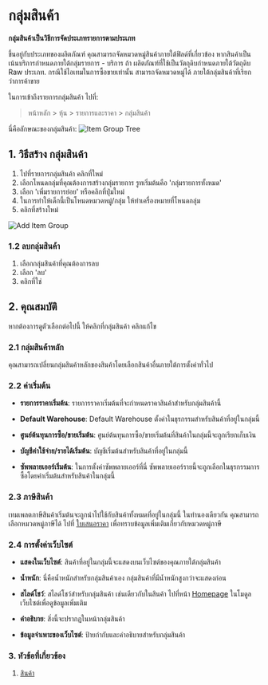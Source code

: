 <!-- add-breadcrumbs -->
# กลุ่มสินค้า

**กลุ่มสินค้าเป็นวิธีการจัดประเภทรายการตามประเภท**

ขึ้นอยู่กับประเภทของผลิตภัณฑ์ คุณสามารถจัดหมวดหมู่สินค้าภายใต้ฟิลด์ที่เกี่ยวข้อง หากสินค้าเป็น
เน้นบริการกำหนดภายใต้กลุ่มรายการ - บริการ ถ้า
ผลิตภัณฑ์ที่ใช้เป็นวัตถุดิบกำหนดภายใต้วัตถุดิบ Raw
ประเภท. กรณีใช้ไอเทมในการซื้อขายเท่านั้น สามารถจัดหมวดหมู่ได้
ภายใต้กลุ่มสินค้าที่เรียกว่าการค้าขาย

ในการเข้าถึงรายการกลุ่มสินค้า ไปที่:
> หน้าหลัก > หุ้น > รายการและราคา > กลุ่มสินค้า

นี่คือลักษณะของกลุ่มสินค้า:
<img class="screenshot" alt="Item Group Tree" src="{{docs_base_url}}/assets/img/stock/item-group-tree.png">

## 1. วิธีสร้าง กลุ่มสินค้า

1. ไปที่รายการกลุ่มสินค้า คลิกที่ใหม่
1. เลือกโหนดกลุ่มที่คุณต้องการสร้างกลุ่มรายการ รูทเริ่มต้นคือ 'กลุ่มรายการทั้งหมด'
1. เลือก 'เพิ่มรายการย่อย' หรือคลิกที่ปุ่มใหม่
1. ในการทำให้เด็กนี้เป็นโหนดหมวดหมู่/กลุ่ม ให้ทำเครื่องหมายที่โหนดกลุ่ม
1. คลิกที่สร้างใหม่

<img class="screenshot" alt="Add Item Group" src="{{docs_base_url}}/assets/img/stock/item-group-new.gif">

### 1.2 ลบกลุ่มสินค้า

1. เลือกกลุ่มสินค้าที่คุณต้องการลบ
1. เลือก 'ลบ'
1. คลิกที่ใช่

## 2. คุณสมบัติ
หากต้องการดูตัวเลือกต่อไปนี้ ให้คลิกที่กลุ่มสินค้า คลิกแก้ไข

### 2.1 กลุ่มสินค้าหลัก
คุณสามารถเปลี่ยนกลุ่มสินค้าหลักของสินค้าโดยเลือกสินค้าอื่นภายใต้การตั้งค่าทั่วไป

### 2.2 ค่าเริ่มต้น

* **รายการราคาเริ่มต้น**: รายการราคาเริ่มต้นที่จะกำหนดราคาสินค้าสำหรับกลุ่มสินค้านี้
* **Default Warehouse**: Default Warehouse ตั้งค่าในธุรกรรมสำหรับสินค้าที่อยู่ในกลุ่มนี้

* **ศูนย์ต้นทุนการซื้อ/ขายเริ่มต้น**: ศูนย์ต้นทุนการซื้อ/ขายเริ่มต้นที่สินค้าในกลุ่มนี้จะถูกเรียกเก็บเงิน
* **บัญชีค่าใช้จ่าย/รายได้เริ่มต้น**: บัญชีเริ่มต้นสำหรับสินค้าที่อยู่ในกลุ่มนี้
* **ซัพพลายเออร์เริ่มต้น**: ในการตั้งค่าซัพพลายเออร์ที่นี่ ซัพพลายเออร์รายนี้จะถูกเลือกในธุรกรรมการซื้อโดยค่าเริ่มต้นสำหรับสินค้าในกลุ่มนี้

### 2.3 ภาษีสินค้า
เทมเพลตภาษีสินค้าเริ่มต้นจะถูกนำไปใช้กับสินค้าทั้งหมดที่อยู่ในกลุ่มนี้ ในทำนองเดียวกัน คุณสามารถเลือกหมวดหมู่ภาษีได้ ไปที่ [ใบเสนอราคา](/docs/user/manual/th/selling/quotation) เพื่อทราบข้อมูลเพิ่มเติมเกี่ยวกับหมวดหมู่ภาษี

### 2.4 การตั้งค่าเว็บไซต์
* **แสดงในเว็บไซต์**: สินค้าที่อยู่ในกลุ่มนี้จะแสดงบนเว็บไซต์ของคุณภายใต้กลุ่มสินค้า
* **น้ำหนัก**: นี่คือน้ำหนักสำหรับกลุ่มสินค้าเอง กลุ่มสินค้าที่มีน้ำหนักสูงกว่าจะแสดงก่อน
* **สไลด์โชว์**: สไลด์โชว์สำหรับกลุ่มสินค้า เช่นเดียวกับในสินค้า ไปที่หน้า [Homepage](/docs/user/manual/th/website/homepage) ในโมดูลเว็บไซต์เพื่อดูข้อมูลเพิ่มเติม

* **คำอธิบาย**: สิ่งนี้จะปรากฏในหน้ากลุ่มสินค้า
* **ข้อมูลจำเพาะของเว็บไซต์**: ป้ายกำกับและคำอธิบายสำหรับกลุ่มสินค้า

### 3. หัวข้อที่เกี่ยวข้อง
1. [สินค้า](/docs/user/manual/th/stock/item)